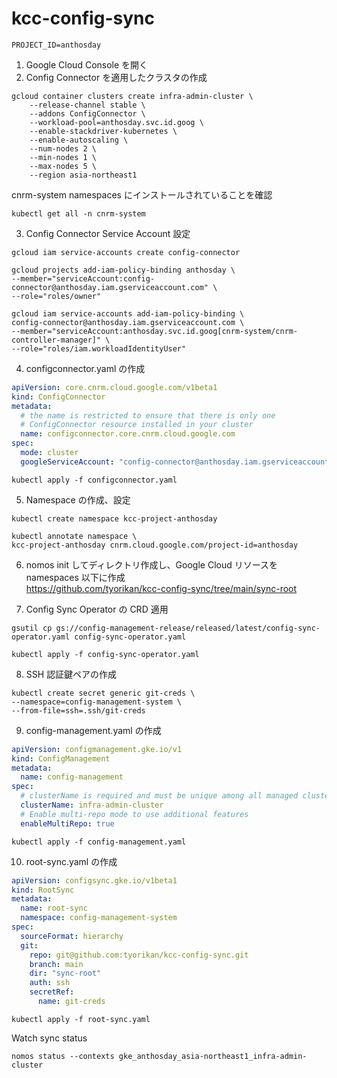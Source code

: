 # kcc-config-sync

`PROJECT_ID=anthosday`

1. Google Cloud Console を開く
2. Config Connector を適用したクラスタの作成
```shell
gcloud container clusters create infra-admin-cluster \
    --release-channel stable \
    --addons ConfigConnector \
    --workload-pool=anthosday.svc.id.goog \
    --enable-stackdriver-kubernetes \
    --enable-autoscaling \
    --num-nodes 2 \
    --min-nodes 1 \
    --max-nodes 5 \
    --region asia-northeast1
```
cnrm-system namespaces にインストールされていることを確認  
```shell
kubectl get all -n cnrm-system
```
3. Config Connector Service Account 設定
```shell
gcloud iam service-accounts create config-connector
```
```shell
gcloud projects add-iam-policy-binding anthosday \
--member="serviceAccount:config-connector@anthosday.iam.gserviceaccount.com" \
--role="roles/owner"
```
```shell
gcloud iam service-accounts add-iam-policy-binding \
config-connector@anthosday.iam.gserviceaccount.com \
--member="serviceAccount:anthosday.svc.id.goog[cnrm-system/cnrm-controller-manager]" \
--role="roles/iam.workloadIdentityUser"
```

4. configconnector.yaml の作成
```yaml
apiVersion: core.cnrm.cloud.google.com/v1beta1
kind: ConfigConnector
metadata:
  # the name is restricted to ensure that there is only one
  # ConfigConnector resource installed in your cluster
  name: configconnector.core.cnrm.cloud.google.com
spec:
  mode: cluster
  googleServiceAccount: "config-connector@anthosday.iam.gserviceaccount.com"
```
```shell
kubectl apply -f configconnector.yaml
```

5. Namespace の作成、設定
```shell
kubectl create namespace kcc-project-anthosday
```
```shell
kubectl annotate namespace \
kcc-project-anthosday cnrm.cloud.google.com/project-id=anthosday
```

6. nomos init してディレクトリ作成し、Google Cloud リソースを namespaces 以下に作成  
https://github.com/tyorikan/kcc-config-sync/tree/main/sync-root
   
7. Config Sync Operator の CRD 適用
```shell
gsutil cp gs://config-management-release/released/latest/config-sync-operator.yaml config-sync-operator.yaml
```
```shell
kubectl apply -f config-sync-operator.yaml
```

8. SSH 認証鍵ペアの作成
```shell
kubectl create secret generic git-creds \
--namespace=config-management-system \
--from-file=ssh=.ssh/git-creds
```

9. config-management.yaml の作成
```yaml
apiVersion: configmanagement.gke.io/v1
kind: ConfigManagement
metadata:
  name: config-management
spec:
  # clusterName is required and must be unique among all managed clusters
  clusterName: infra-admin-cluster
  # Enable multi-repo mode to use additional features
  enableMultiRepo: true
```
```shell
kubectl apply -f config-management.yaml
```

10. root-sync.yaml の作成
```yaml
apiVersion: configsync.gke.io/v1beta1
kind: RootSync
metadata:
  name: root-sync
  namespace: config-management-system
spec:
  sourceFormat: hierarchy
  git:
    repo: git@github.com:tyorikan/kcc-config-sync.git
    branch: main
    dir: "sync-root"
    auth: ssh
    secretRef:
      name: git-creds
```
```shell
kubectl apply -f root-sync.yaml
```
Watch sync status
```shell
nomos status --contexts gke_anthosday_asia-northeast1_infra-admin-cluster
```